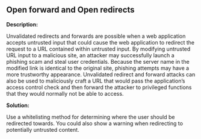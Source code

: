 
Open forward and Open redirects
-------

**Description:**

Unvalidated redirects and forwards are possible when a web application accepts untrusted 
input that could cause the web application to redirect the request to a URL contained 
within untrusted input. By modifying untrusted URL input to a malicious site, an attacker 
may successfully launch a phishing scam and steal user credentials. Because the server 
name in the modified link is identical to the original site, phishing attempts may have 
a more trustworthy appearance. Unvalidated redirect and forward attacks can also be used 
to maliciously craft a URL that would pass the application’s access control check and 
then forward the attacker to privileged functions that they would normally not be able 
to access. 

**Solution:**

Use a whitelisting method for determining where the user should be redirected towards.
You could also show a warning when redirecting to potentially untrusted content.



	

